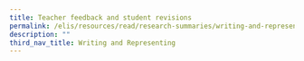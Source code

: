 ```yaml
---
title: Teacher feedback and student revisions
permalink: /elis/resources/read/research-summaries/writing-and-representing/teacher-feedback-student-revisions/
description: ""
third_nav_title: Writing and Representing
---
```

